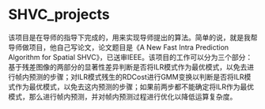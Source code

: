 # SHVC_projects
该项目是在导师的指导下完成的，用来实现导师提出的算法。简单的说，就是我帮导师做项目，他自己写论文，论文题目是《A New Fast Intra Prediction Algorithm for Spatial SHVC》，已送审IEEE。该项目的工作可以分为三个部分：基于残差图像的两部分的显著性差异判断是否将ILR模式作为最优模式，以免去进行帧内预测的步骤；对ILR模式残生的RDCost进行GMM变换以判断是否将ILR模式作为最优模式，以免去这内预测的步骤；如果前两步都不能确定将ILR作为最优模式，那么进行帧内预测，并对帧内预测过程进行优化以降低运算复杂度。
